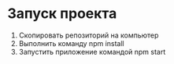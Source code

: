 # Запуск проекта

1. Скопировать репозиторий на компьютер
2. Выполнить команду npm install 
3. Запустить приложение командой npm start
